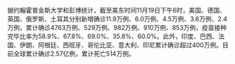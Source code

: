 据约翰霍普金斯大学和彭博统计，截至美东时间11月19日下午6时，美国、德国、英国、俄罗斯、土耳其分别新增确诊11.9万例、6.0万例、4.5万例、3.6万例、2.4万例，累计确诊4763万例、529万例、982万例、910万例、853万例，疫苗接种完毕比率为58.9%、67.8%、69.0%、35.8%、60.0%。此外，印度、巴西、法国、伊朗、阿根廷、西班牙、哥伦比亚、意大利、印尼累计确诊超过400万例。目前全球累计确诊2.57亿例，累计死亡514万例。